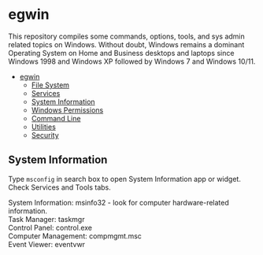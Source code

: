 # egwin
This repository compiles some commands, options, tools, and sys admin related topics on Windows. Without doubt, Windows remains a dominant Operating System on Home and Business desktops and laptops since Windows 1998 and Windows XP followed by Windows 7 and Windows 10/11. 

* [egwin](#egwin)
  * [File System](#file-system)
  * [Services](#services)
  * [System Information](#system-information)
  * [Windows Permissions](#windows-permissions)
  * [Command Line](#command-line)
  * [Utilities](#utilities)
  * [Security](#security)
 


## System Information 

Type `msconfig` in search box to open System Information app or widget. Check Services and Tools tabs.   

System Information: msinfo32 - look for computer hardware-related information.     
Task Manager: taskmgr    
Control Panel: control.exe     
Computer Management: compmgmt.msc    
Event Viewer: eventvwr   

